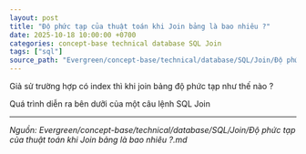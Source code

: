 ```yaml
---
layout: post
title: "Độ phức tạp của thuật toán khi Join bảng là bao nhiêu ?"
date: 2025-10-18 10:00:00 +0700
categories: concept-base technical database SQL Join
tags: ["sql"]
source_path: "Evergreen/concept-base/technical/database/SQL/Join/Độ phức tạp của thuật toán khi Join bảng là bao nhiêu ?.md"
---
```

Giả sử trường hợp có index thì khi join bảng độ phức tạp như thế nào ?

Quá trình diễn ra bên dưỡi của một câu lệnh SQL Join

---
*Nguồn: Evergreen/concept-base/technical/database/SQL/Join/Độ phức tạp của thuật toán khi Join bảng là bao nhiêu ?.md*